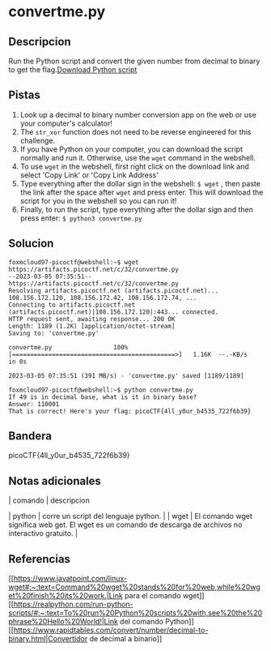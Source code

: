 
# convertme.py

## Descripcion

Run the Python script and convert the given number from decimal to binary to get the flag.[Download Python script](https://artifacts.picoctf.net/c/32/convertme.py)

## Pistas

1. Look up a decimal to binary number conversion app on the web or use your computer's calculator!
2. The `str_xor` function does not need to be reverse engineered for this challenge.
3. If you have Python on your computer, you can download the script normally and run it. Otherwise, use the `wget` command in the webshell.
4. To use `wget` in the webshell, first right click on the download link and select 'Copy Link' or 'Copy Link Address'
5. Type everything after the dollar sign in the webshell: `$ wget` , then paste the link after the space after `wget` and press enter. This will download the script for you in the webshell so you can run it!
6. Finally, to run the script, type everything after the dollar sign and then press enter: `$ python3 convertme.py`

## Solucion

```bash()
foxmcloud97-picoctf@webshell:~$ wget https://artifacts.picoctf.net/c/32/convertme.py
--2023-03-05 07:35:51--  https://artifacts.picoctf.net/c/32/convertme.py
Resolving artifacts.picoctf.net (artifacts.picoctf.net)... 108.156.172.120, 108.156.172.42, 108.156.172.74, ...
Connecting to artifacts.picoctf.net (artifacts.picoctf.net)|108.156.172.120|:443... connected.
HTTP request sent, awaiting response... 200 OK
Length: 1189 (1.2K) [application/octet-stream]
Saving to: 'convertme.py'

convertme.py                 100%[=============================================>]   1.16K  --.-KB/s    in 0s      

2023-03-05 07:35:51 (391 MB/s) - 'convertme.py' saved [1189/1189]

foxmcloud97-picoctf@webshell:~$ python convertme.py 
If 49 is in decimal base, what is it in binary base?
Answer: 110001
That is correct! Here's your flag: picoCTF{4ll_y0ur_b4535_722f6b39}
```

## Bandera

picoCTF{4ll_y0ur_b4535_722f6b39}

## Notas adicionales

| comando | descripcion

| python | corre un script del lenguaje python. |
| wget | El comando wget significa web get. El wget es un comando de descarga de archivos no interactivo gratuito. |

## Referencias
[[https://www.javatpoint.com/linux-wget#:~:text=Command%20wget%20stands%20for%20web,while%20wget%20finish%20its%20work.|Link para el comando wget]]
[[https://realpython.com/run-python-scripts/#:~:text=To%20run%20Python%20scripts%20with,see%20the%20phrase%20Hello%20World!|Link del comando Python]]
[[https://www.rapidtables.com/convert/number/decimal-to-binary.html|Convertidor de decimal a binario]]

